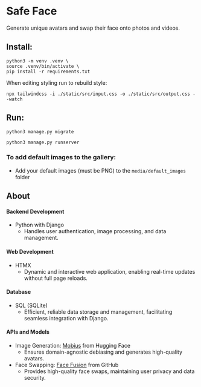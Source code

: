 # Safe  Face
Generate unique avatars and swap their face onto photos and videos.

## Install: 
```
python3 -m venv .venv \
source .venv/bin/activate \
pip install -r requirements.txt
```

When editing styling run to rebuild style:
```
npx tailwindcss -i ./static/src/input.css -o ./static/src/output.css --watch
```

## Run: 
```
python3 manage.py migrate
```

```
python3 manage.py runserver
```


### To add default images to the gallery:
- Add your default images (must be PNG) to the `media/default_images` folder


## About
#### Backend Development
- Python with Django
   - Handles user authentication, image processing, and data management.
#### Web Development
- HTMX
   - Dynamic and interactive web application, enabling real-time updates without full page reloads.
#### Database
- SQL (SQLite)
   - Efficient, reliable data storage and management, facilitating seamless integration with Django.
#### APIs and Models
- Image Generation: [Mobius](https://huggingface.co/Corcelio/mobius) from Hugging Face
  - Ensures domain-agnostic debiasing and generates high-quality avatars.
- Face Swapping: [Face Fusion](https://github.com/facefusion/facefusion) from GitHub
  - Provides high-quality face swaps, maintaining user privacy and data security.
